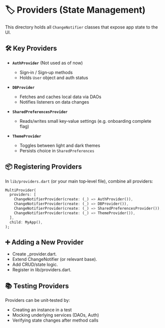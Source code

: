 # 🏷 Providers (State Management)

This directory holds all `ChangeNotifier` classes that expose app state to the UI.


## 🛠 Key Providers

- **`AuthProvider`**  (Not used as of now)
  - Sign‐in / Sign‐up methods  
  - Holds `User` object and auth status  

- **`DBProvider`**  
  - Fetches and caches local data via DAOs  
  - Notifies listeners on data changes  

- **`SharedPreferencesProvider`**  
  - Reads/writes small key‐value settings (e.g. onboarding complete flag)

- **`ThemeProvider`**  
  - Toggles between light and dark themes  
  - Persists choice in `SharedPreferences`


## 📦 Registering Providers

In `lib/providers.dart` (or your main top‐level file), combine all providers:

```dart
MultiProvider(
  providers: [
    ChangeNotifierProvider(create: (_) => AuthProvider()),
    ChangeNotifierProvider(create: (_) => DBProvider()),
    ChangeNotifierProvider(create: (_) => SharedPreferencesProvider()),
    ChangeNotifierProvider(create: (_) => ThemeProvider()),
  ],
  child: MyApp(),
);
```


## ➕ Adding a New Provider

- Create <feature>_provider.dart.
- Extend ChangeNotifier (or relevant base).
- Add CRUD/state logic.
- Register in lib/providers.dart.

## 📚 Testing Providers

Providers can be unit‐tested by:

- Creating an instance in a test
- Mocking underlying services (DAOs, Auth)
- Verifying state changes after method calls
